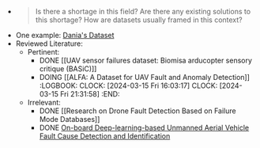 - > Is there a shortage in this field?
  > Are there any existing solutions to this shortage?
  > How are datasets usually framed in this context?
- One example: [Dania's Dataset](https://www.kaggle.com/datasets/daniaherzalla/tii-ssrc-23)
- Reviewed Literature:
	- Pertinent:
		- DONE [[UAV sensor failures dataset: Biomisa arducopter sensory critique (BASiC)]]
		- DOING [[ALFA: A Dataset for UAV Fault and Anomaly Detection]]
		  :LOGBOOK:
		  CLOCK: [2024-03-15 Fri 16:03:17]
		  CLOCK: [2024-03-15 Fri 21:31:58]
		  :END:
	- Irrelevant:
		- DONE [[Research on Drone Fault Detection Based on Failure Mode Databases]]
		- DONE [On-board Deep-learning-based Unmanned Aerial Vehicle Fault Cause Detection and Identification](https://sci-hub.st/10.1109/icra40945.2020.9197071)